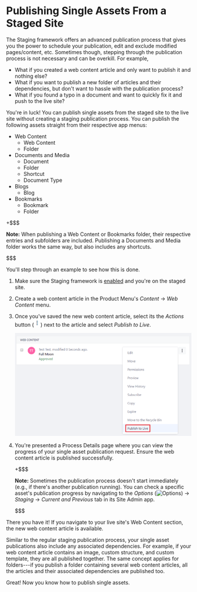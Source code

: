# Publishing Single Assets From a Staged Site [](id=publishing-single-assets-from-a-staged-site)

The Staging framework offers an advanced publication process that gives you the
power to schedule your publication, edit and exclude modified pages/content,
etc. Sometimes though, stepping through the publication process is not necessary
and can be overkill. For example,

- What if you created a web content article and only want to publish it and
  nothing else?
- What if you want to publish a new folder of articles and their dependencies,
  but don't want to hassle with the publication process?
- What if you found a typo in a document and want to quickly fix it and push to
  the live site?

You're in luck! You can publish single assets from the staged site to the live
site without creating a staging publication process. You can publish the
following assets straight from their respective app menus:

- Web Content
    - Web Content
    - Folder
- Documents and Media
    - Document
    - Folder
    - Shortcut
    - Document Type
- Blogs
    - Blog
- Bookmarks
    - Bookmark
    - Folder

+$$$

**Note:** When publishing a Web Content or Bookmarks folder, their respective
entries and subfolders are included. Publishing a Documents and Media folder
works the same way, but also includes any shortcuts.

$$$

You'll step through an example to see how this is done.

1.  Make sure the Staging framework is
    [enabled](/discover/portal/-/knowledge_base/7-1/enabling-staging) and you're
    on the staged site.

2.  Create a web content article in the Product Menu's *Content* &rarr; *Web
    Content* menu.

3.  Once you've saved the new web content article, select its the *Actions*
    button (![Actions](../../../images/icon-actions.png)) next to the article
    and select *Publish to Live*.

    ![Figure 1: You can publish the single web content article to the live site.](../../../images/single-asset-publish.png)

4.  You're presented a Process Details page where you can view the progress of
    your single asset publication request. Ensure the web content article is
    published successfully.

    +$$$

    **Note:** Sometimes the publication process doesn't start immediately (e.g.,
    if there's another publication running). You can check a specific asset's
    publication progress by navigating to the *Options*
    (![Options](../../../../images/icon-options.png)) &rarr; *Staging* &rarr;
     *Current and Previous* tab in its Site Admin app.

    $$$

There you have it! If you navigate to your live site's Web Content section, the
new web content article is available.

Similar to the regular staging publication process, your single asset
publications also include any associated dependencies. For example, if your web
content article contains an image, custom structure, and custom template, they
are all published together. The same concept applies for folders---if you
publish a folder containing several web content articles, all the articles and
their associated dependencies are published too.

Great! Now you know how to publish single assets.
